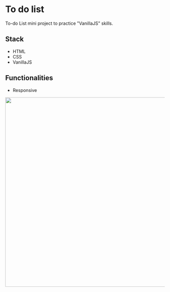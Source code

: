 <h1 align="left">To do list</h1>

To-do List mini project to practice "VanillaJS" skills.

## Stack

* HTML
* CSS
* VanillaJS

## Functionalities

* Responsive


<img src="https://user-images.githubusercontent.com/100095345/188893572-614d027b-9d9c-4ccd-80e2-c136fb50588c.png" width="600"/>
